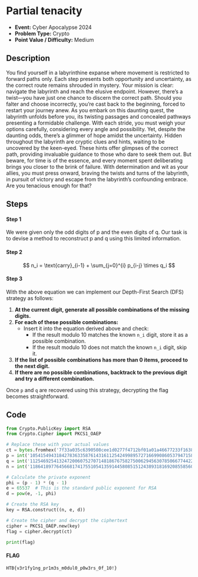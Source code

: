 # Partial tenacity
* **Event:** Cyber Apocalypse 2024
* **Problem Type:** Crypto
* **Point Value / Difficulty:** Medium

## Description
You find yourself in a labyrinthine expanse where movement is restricted to forward paths only. Each step presents both opportunity and uncertainty, as the correct route remains shrouded in mystery. Your mission is clear: navigate the labyrinth and reach the elusive endpoint. However, there’s a twist—you have just one chance to discern the correct path. Should you falter and choose incorrectly, you’re cast back to the beginning, forced to restart your journey anew. As you embark on this daunting quest, the labyrinth unfolds before you, its twisting passages and concealed pathways presenting a formidable challenge. With each stride, you must weigh your options carefully, considering every angle and possibility. Yet, despite the daunting odds, there’s a glimmer of hope amidst the uncertainty. Hidden throughout the labyrinth are cryptic clues and hints, waiting to be uncovered by the keen-eyed. These hints offer glimpses of the correct path, providing invaluable guidance to those who dare to seek them out. But beware, for time is of the essence, and every moment spent deliberating brings you closer to the brink of failure. With determination and wit as your allies, you must press onward, braving the twists and turns of the labyrinth, in pursuit of victory and escape from the labyrinth’s confounding embrace. Are you tenacious enough for that?

## Steps
#### Step 1
We were given only the odd digits of p and the even digits of q. Our task is to devise a method to reconstruct p and q using this limited information.

#### Step 2

$$ n_i = \text{carry}_{i-1} + \sum_{j=0}^{i} p_{i-j} \times q_i $$

#### Step 3
With the above equation we can implement our Depth-First Search (DFS) strategy as follows:

1. **At the current digit, generate all possible combinations of the missing digits.**
2. **For each of these possible combinations:**
   - Insert it into the equation derived above and check:
     - If the result modulo 10 matches the known `n_i` digit, store it as a possible combination.
     - If the result modulo 10 does not match the known `n_i` digit, skip it.
3. **If the list of possible combinations has more than 0 items, proceed to the next digit.**
4. **If there are no possible combinations, backtrack to the previous digit and try a different combination.**

Once `p` and `q` are recovered using this strategy, decrypting the flag becomes straightforward.

## Code
```python
from Crypto.PublicKey import RSA
from Crypto.Cipher import PKCS1_OAEP

# Replace these with your actual values
ct = bytes.fromhex('7f33a035c6390508cee1d0277f4712bf01a01a46677233f16387fae072d07bdee4f535b0bd66efa4f2475dc8515696cbc4bc2280c20c93726212695d770b0a8295e2bacbd6b59487b329cc36a5516567b948fed368bf02c50a39e6549312dc6badfef84d4e30494e9ef0a47bd97305639c875b16306fcd91146d3d126c1ea476')
p = int('10541549431842783633587614316112542499895727166990860537947158205451961334065983715903944224868775308489240169949600619123741969714205272515647199022167453')
q = int('11254692541324720060752707148186767582750062945630785066774422168535575089335596479399029695524722638167959390210621853422825328846580189277644256392390351')
n = int('118641897764566817417551054135914458085151243893181692085585606712347004549784923154978949512746946759125187896834583143236980760760749398862405478042140850200893707709475167551056980474794729592748211827841494511437980466936302569013868048998752111754493558258605042130232239629213049847684412075111663446003')

# Calculate the private exponent
phi = (p - 1) * (q - 1)
e = 65537  # This is the standard public exponent for RSA
d = pow(e, -1, phi)

# Create the RSA key
key = RSA.construct((n, e, d))

# Create the cipher and decrypt the ciphertext
cipher = PKCS1_OAEP.new(key)
flag = cipher.decrypt(ct)

print(flag)
```


#### FLAG
```
HTB{v3r1fy1ng_pr1m3s_m0dul0_p0w3rs_0f_10!}
```